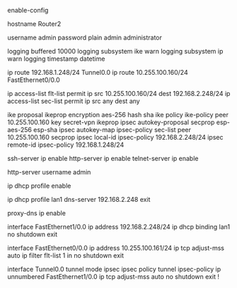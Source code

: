 enable-config

hostname Router2

username admin password plain admin administrator

logging buffered 10000
logging subsystem ike warn
logging subsystem ip warn
logging timestamp datetime

ip route 192.168.1.248/24 Tunnel0.0
ip route 10.255.100.160/24 FastEthernet0/0.0

ip access-list flt-list permit ip src 10.255.100.160/24 dest 192.168.2.248/24
ip access-list sec-list permit ip src any dest any

ike proposal ikeprop encryption aes-256 hash sha
ike policy ike-policy peer 10.255.100.160 key secret-vpn ikeprop
ipsec autokey-proposal secprop esp-aes-256 esp-sha
ipsec autokey-map ipsec-policy sec-list peer 10.255.100.160 secprop
ipsec local-id ipsec-policy 192.168.2.248/24
ipsec remote-id ipsec-policy 192.168.1.248/24

ssh-server ip enable
http-server ip enable
telnet-server ip enable

http-server username admin

ip dhcp profile enable

ip dhcp profile lan1
  dns-server 192.168.2.248
  exit

proxy-dns ip enable

interface FastEthernet1/0.0
  ip address 192.168.2.248/24
  ip dhcp binding lan1
  no shutdown
  exit

interface FastEthernet0/0.0
  ip address 10.255.100.161/24
  ip tcp adjust-mss auto
  ip filter flt-list 1 in
  no shutdown
  exit

interface Tunnel0.0
  tunnel mode ipsec
  ipsec policy tunnel ipsec-policy
  ip unnumbered FastEthernet1/0.0
  ip tcp adjust-mss auto
  no shutdown
  exit
!